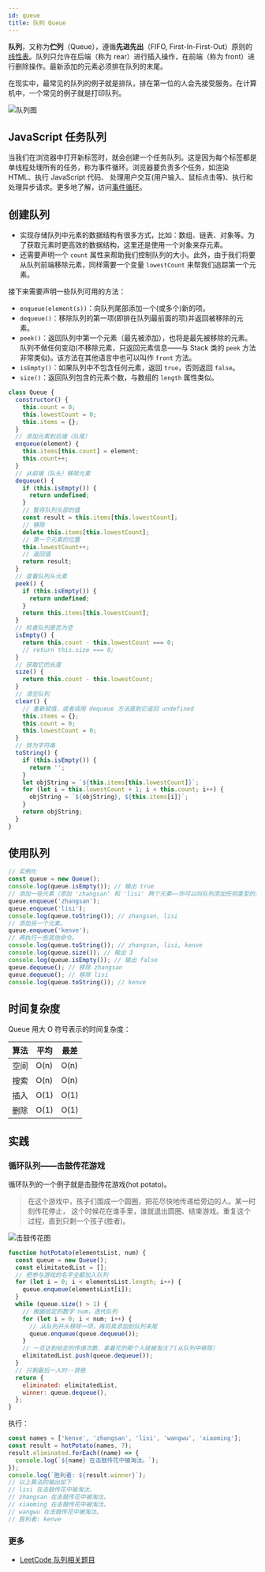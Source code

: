 ```yaml
---
id: queue
title: 队列 Queue
---
```


**队列**，又称为**伫列**（Queue），遵循**先进先出**（FIFO, First-In-First-Out）原则的[线性表](https://zh.wikipedia.org/wiki/%E7%BA%BF%E6%80%A7%E8%A1%A8)。队列只允许在后端（称为 rear）进行插入操作，在前端（称为 front）进行删除操作。最新添加的元素必须排在队列的末尾。

在现实中，最常见的队列的例子就是排队，排在第一位的人会先接受服务。在计算机中，一个常见的例子就是打印队列。

![队列图](/img/queue.png)

## JavaScript 任务队列

当我们在浏览器中打开新标签时，就会创建一个任务队列。这是因为每个标签都是单线程处理所有的任务，称为事件循环。浏览器要负责多个任务，如渲染 HTML、执行 JavaScript 代码、 处理用户交互(用户输入、鼠标点击等)、执行和处理异步请求。更多地了解，访问[事件循环](../js/eventloop.md)。

## 创建队列

- 实现存储队列中元素的数据结构有很多方式，比如：数组、链表、对象等。为了获取元素时更高效的数据结构，这里还是使用一个对象来存元素。
- 还需要声明一个 `count` 属性来帮助我们控制队列的大小。此外，由于我们将要从队列前端移除元素，同样需要一个变量 `lowestCount` 来帮我们追踪第一个元素。

接下来需要声明一些队列可用的方法：

- `enqueue(element(s))`：向队列尾部添加一个(或多个)新的项。
- `dequeue()`：移除队列的第一项(即排在队列最前面的项)并返回被移除的元素。
- `peek()`：返回队列中第一个元素（最先被添加），也将是最先被移除的元素。队列不做任何变动(不移除元素，只返回元素信息——与 Stack 类的 `peek` 方法非常类似)。该方法在其他语言中也可以叫作 `front` 方法。
- `isEmpty()`：如果队列中不包含任何元素，返回 `true`，否则返回 `false`。
- `size()`：返回队列包含的元素个数，与数组的 `length` 属性类似。

```js
class Queue {
  constructor() {
    this.count = 0;
    this.lowestCount = 0;
    this.items = {};
  }
  // 添加元素到后端（队尾）
  enqueue(element) {
    this.items[this.count] = element;
    this.count++;
  }
  // 从前端（队头）移除元素
  dequeue() {
    if (this.isEmpty()) {
      return undefined;
    }
    // 暂存队列头部的值
    const result = this.items[this.lowestCount];
    // 移除
    delete this.items[this.lowestCount];
    // 第一个元素的位置
    this.lowestCount++;
    // 返回值
    return result;
  }
  // 查看队列头元素
  peek() {
    if (this.isEmpty()) {
      return undefined;
    }
    return this.items[this.lowestCount];
  }
  // 检查队列是否为空
  isEmpty() {
    return this.count - this.lowestCount === 0;
    // return this.size === 0;
  }
  // 获取它的长度
  size() {
    return this.count - this.lowestCount;
  }
  // 清空队列
  clear() {
    // 重新赋值，或者调用 dequeue 方法直到它返回 undefined
    this.items = {};
    this.count = 0;
    this.lowestCount = 0;
  }
  // 转为字符串
  toString() {
    if (this.isEmpty()) {
      return '';
    }
    let objString = `${this.items[this.lowestCount]}`;
    for (let i = this.lowestCount + 1; i < this.count; i++) {
      objString = `${objString}, ${this.items[i]}`;
    }
    return objString;
  }
}
```

## 使用队列

```js
// 实例化
const queue = new Queue();
console.log(queue.isEmpty()); // 输出 true
// 添加一些元素（添加 'zhangsan' 和 'lisi' 两个元素——你可以向队列添加任何类型的元素）。
queue.enqueue('zhangsan');
queue.enqueue('lisi');
console.log(queue.toString()); // zhangsan, lisi
// 添加另一个元素。
queue.enqueue('kenve');
// 再执行一些其他命令。
console.log(queue.toString()); // zhangsan, lisi, kenve
console.log(queue.size()); // 输出 3
console.log(queue.isEmpty()); // 输出 false
queue.dequeue(); // 移除 zhangsan
queue.dequeue(); // 移除 lisi
console.log(queue.toString()); // kenve
```

## 时间复杂度

Queue 用大 O 符号表示的时间复杂度：

| 算法 | 平均 | 最差 |
| ---- | ---- | ---- |
| 空间 | O(n) | O(n) |
| 搜索 | O(n) | O(n) |
| 插入 | O(1) | O(1) |
| 删除 | O(1) | O(1) |

## 实践

### 循环队列——击鼓传花游戏

循环队列的一个例子就是击鼓传花游戏(hot potato)。

> 在这个游戏中，孩子们围成一个圆圈，把花尽快地传递给旁边的人。某一时刻传花停止， 这个时候花在谁手里，谁就退出圆圈、结束游戏。重复这个过程，直到只剩一个孩子(胜者)。

![击鼓传花图](/img/hot-potato.png)

```js
function hotPotato(elementsList, num) {
  const queue = new Queue();
  const elimitatedList = [];
  // 把参与游戏的名字全都加入队列
  for (let i = 0; i < elementsList.length; i++) {
    queue.enqueue(elementsList[i]);
  }
  while (queue.size() > 1) {
    // 根据给定的数字 num，迭代队列
    for (let i = 0; i < num; i++) {
      // 从队列开头移除一项，再将其添加到队列末尾
      queue.enqueue(queue.dequeue());
    }
    // 一旦达到给定的传递次数，拿着花的那个人就被淘汰了(从队列中移除）
    elimitatedList.push(queue.dequeue());
  }
  // 只剩最后一人时--获胜
  return {
    eliminated: elimitatedList,
    winner: queue.dequeue(),
  };
}
```

执行：

```js
const names = ['kenve', 'zhangsan', 'lisi', 'wangwu', 'xiaoming'];
const result = hotPotato(names, 7);
result.eliminated.forEach((name) => {
  console.log(`${name} 在击鼓传花中被淘汰。`);
});
console.log(`胜利者: ${result.winner}`);
// 以上算法的输出如下
// lisi 在击鼓传花中被淘汰。
// zhangsan 在击鼓传花中被淘汰。
// xiaoming 在击鼓传花中被淘汰。
// wangwu 在击鼓传花中被淘汰。
// 胜利者: kenve
```

### 更多

- [LeetCode 队列相关题目](https://github.com/kenve/leetcode/#%E9%98%9F%E5%88%97)
